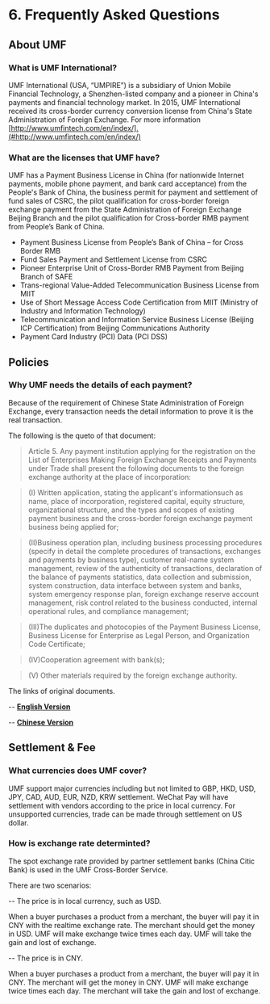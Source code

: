 # 6. Frequently Asked Questions

## About UMF

### What is UMF International?

UMF International (USA, “UMPIRE”) is a subsidiary of Union Mobile Financial Technology, a Shenzhen-listed company and a pioneer in China's payments and financial technology market. In 2015, UMF International received its cross-border currency conversion license from China's State Administration of Foreign Exchange. For more information [http://www.umfintech.com/en/index/].(#http://www.umfintech.com/en/index/)

### What are the licenses that UMF have?

UMF has a Payment Business License in China (for nationwide Internet payments, mobile phone payment, and bank card acceptance) from the People's Bank of China, the business permit for payment and settlement of fund sales of CSRC, the pilot qualification for cross-border foreign exchange payment from the State Administration of Foreign Exchange Beijing Branch and the pilot qualification for Cross-border RMB payment from People’s Bank of China. 

- Payment Business License from People’s Bank of China – for Cross Border RMB
- Fund Sales Payment and Settlement License from CSRC
- Pioneer Enterprise Unit of Cross-Border RMB Payment from Beijing Branch of SAFE
- Trans-regional Value-Added Telecommunication Business License from MIIT
- Use of Short Message Access Code Certification from MIIT (Ministry of Industry and Information Technology)
- Telecommunication and Information Service Business License (Beijing ICP Certification) from Beijing Communications Authority
- Payment Card Industry (PCI) Data (PCI DSS)

[comment]: # (### What kinds of service UMF International provided?)



[comment]: # (### What is the advantage of UMF International?)



[comment]: # (### What is the limitation of UMF International services?)



## Policies

### Why UMF needs the details of each payment?

Because of the requirement of Chinese State Administration of Foreign Exchange, every transaction needs the detail information to prove it is the real transaction.

The following is the queto of that document:

>Article 5. Any payment institution applying for the registration on the List of Enterprises Making Foreign Exchange Receipts and Payments under Trade shall present the following documents to the foreign exchange authority at the place of incorporation:

>(I) Written application, stating the applicant's informationsuch as name, place of incorporation, registered capital, equity structure, organizational structure, and the types and scopes of existing payment business and the cross-border foreign exchange payment business being applied for;

>(II)Business operation plan, including business processing procedures (specify in detail the complete procedures of transactions, exchanges and payments by business type), customer real-name system management, review of the authenticity of transactions, declaration of the balance of payments statistics, data collection and submission, system construction, data interface between system and banks, system emergency response plan, foreign exchange reserve account management, risk control related to the business conducted, internal operational rules, and compliance management;

>(III)The duplicates and photocopies of the Payment Business License, Business License for Enterprise as Legal Person, and Organization Code Certificate;

>(IV)Cooperation agreement with bank(s);

>(V) Other materials required by the foreign exchange authority.

The links of original documents.

-- **[English Version](http://www.safe.gov.cn/wps/portal/!ut/p/c5/04_SB8K8xLLM9MSSzPy8xBz9CP0os3gPZxdnX293QwP30FAnA8_AEBc3C1NjI3dXE6B8JG55MwMCusNB9uHXD5I3wAEcDfT9PPJzU_Uj9aPMcZnibGquH5mTmp6YXKlfkBthkGUSqggAHuiZXA!!/dl3/d3/L2dJQSEvUUt3QS9ZQnZ3LzZfSENEQ01LRzEwT085RTBJNkE1U1NDRzNMTDQ!/?WCM_GLOBAL_CONTEXT=/wps/wcm/connect/safe_web_store/state+administration+of+foreign+exchange/rules+and+regulations/fcd6068047a9715089a3a9eee2a1794d)**

-- **[Chinese Version](http://www.safe.gov.cn/wps/portal/!ut/p/c4/04_SB8K8xLLM9MSSzPy8xBz9CP0os3gPZxdnX293QwMLE09nA09Pr0BXLy8PQyNPI_2CbEdFAKLWUno!/?WCM_GLOBAL_CONTEXT=/wps/wcm/connect/safe_web_store/safe_web/zcfg/jcxmwhgl/jcxmzh/node_zcfg_jcxm_jcxmzh_store/0a685180471ba70aaa05ae3b4795588d)**

## Settlement & Fee

### What currencies does UMF cover?

UMF support major currencies including but not limited to GBP, HKD, USD, JPY, CAD, AUD, EUR, NZD, KRW settlement. WeChat Pay will have settlement with vendors according to the price in local currency. For unsupported currencies, trade can be made through settlement on US dollar.

### How is exchange rate determinted?

The spot exchange rate provided by partner settlement banks (China Citic Bank) is used in the UMF Cross-Border Service. 

There are two scenarios:

-- The price is in local currency, such as USD. 

When a buyer purchases a product from a merchant, the buyer will pay it in CNY with the realtime exchange rate. The merchant should get the money in USD. UMF will make exchange twice times each day. UMF will take the gain and lost of exchange.

-- The price is in CNY. 

When a buyer purchases a product from a merchant, the buyer will pay it in CNY. The merchant will get the money in CNY. UMF will make exchange twice times each day. The merchant will take the gain and lost of exchange.

